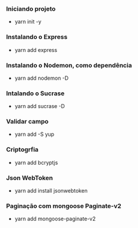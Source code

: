 ### Iniciando projeto 
- yarn init -y

### Instalando o Express
- yarn add express

### Instalando o Nodemon, como dependência
- yarn add nodemon -D

### Intalando o Sucrase
- yarn add sucrase -D

### Validar campo
- yarn add -S yup

### Criptogrfia

- yarn add bcryptjs

### Json WebToken

- yarn add install jsonwebtoken

### Paginação com mongoose Paginate-v2

- yarn add mongoose-paginate-v2
